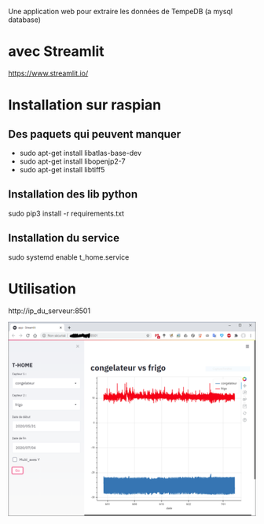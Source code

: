 Une application web pour extraire les données de TempeDB (a mysql database)

# avec Streamlit

https://www.streamlit.io/

# Installation sur raspian

## Des paquets qui peuvent manquer

* sudo apt-get install libatlas-base-dev
* sudo apt-get install libopenjp2-7
* sudo apt-get install libtiff5

## Installation des lib python
sudo pip3 install -r requirements.txt

## Installation du service

sudo systemd enable t_home.service

# Utilisation

http://ip_du_serveur:8501

![Screenshot](Capture.PNG)
